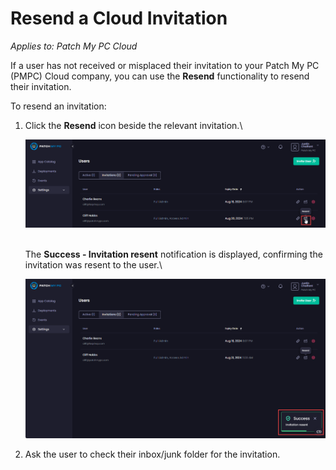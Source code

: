 # Resend a Cloud Invitation

_Applies to: Patch My PC Cloud_

If a user has not received or misplaced their invitation to your Patch My PC (PMPC) Cloud company, you can use the <strong>Resend</strong> functionality to resend their invitation.

To resend an invitation:

1.  Click the <strong>Resend</strong> icon beside the relevant invitation.\


    ![Clicking the &#x22;Resend&#x22; link](/_images/image-(720).png "Clicking the &#x22;Resend&#x22; link")

    \
    The <strong>Success - Invitation resent</strong> notification is displayed, confirming the invitation was resent to the user.\


    ![“Success - Invitation resent” notification](/_images/image-(721).png "“Success - Invitation resent” notification")
2. Ask the user to check their inbox/junk folder for the invitation.